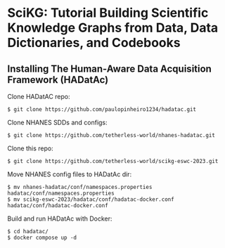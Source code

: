 # SciKG: Tutorial Building Scientific Knowledge Graphs from Data, Data Dictionaries, and Codebooks

## Installing The Human-Aware Data Acquisition Framework (HADatAc)

Clone HADatAC repo:
```
$ git clone https://github.com/paulopinheiro1234/hadatac.git
```

Clone NHANES SDDs and configs:
```
$ git clone https://github.com/tetherless-world/nhanes-hadatac.git
```

Clone this repo:
```
$ git clone https://github.com/tetherless-world/scikg-eswc-2023.git
```

Move NHANES config files to HADatAc dir:
```
$ mv nhanes-hadatac/conf/namespaces.properties hadatac/conf/namespaces.properties
$ mv scikg-eswc-2023/hadatac/conf/hadatac-docker.conf hadatac/conf/hadatac-docker.conf
```

Build and run HADatAc with Docker:
```
$ cd hadatac/
$ docker compose up -d
```
